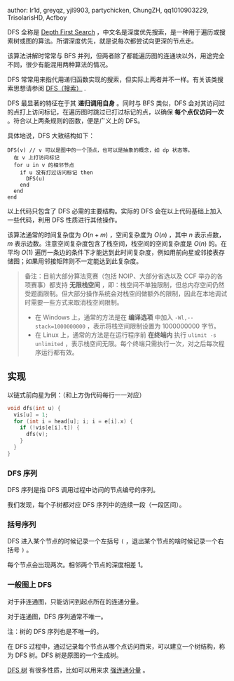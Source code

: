 author: Ir1d, greyqz, yjl9903, partychicken, ChungZH, qq1010903229, TrisolarisHD, Acfboy

DFS 全称是 [Depth First Search](https://en.wikipedia.org/wiki/Depth-first_search) ，中文名是深度优先搜索，是一种用于遍历或搜索树或图的算法。所谓深度优先，就是说每次都尝试向更深的节点走。

该算法讲解时常常与 BFS 并列，但两者除了都能遍历图的连通块以外，用途完全不同，很少有能混用两种算法的情况。

DFS 常常用来指代用递归函数实现的搜索，但实际上两者并不一样。有关该类搜索思想请参阅 [DFS（搜索）](../search/dfs.md) .

DFS 最显著的特征在于其 **递归调用自身** 。同时与 BFS 类似，DFS 会对其访问过的点打上访问标记，在遍历图时跳过已打过标记的点，以确保 **每个点仅访问一次** 。符合以上两条规则的函数，便是广义上的 DFS。

具体地说，DFS 大致结构如下：

    DFS(v) // v 可以是图中的一个顶点，也可以是抽象的概念，如 dp 状态等。
      在 v 上打访问标记
      for u in v 的相邻节点
        if u 没有打过访问标记 then
          DFS(u)
        end
      end
    end

以上代码只包含了 DFS 必需的主要结构。实际的 DFS 会在以上代码基础上加入一些代码，利用 DFS 性质进行其他操作。

该算法通常的时间复杂度为 $O(n+m)$ ，空间复杂度为 $O(n)$ ，其中 $n$ 表示点数， $m$ 表示边数。注意空间复杂度包含了栈空间，栈空间的空间复杂度是 $O(n)$ 的。在平均 $O(1)$ 遍历一条边的条件下才能达到此时间复杂度，例如用前向星或邻接表存储图；如果用邻接矩阵则不一定能达到此复杂度。

> 备注：目前大部分算法竞赛（包括 NOIP、大部分省选以及 CCF 举办的各项赛事）都支持 **无限栈空间** ，即：栈空间不单独限制，但总内存空间仍然受题面限制。但大部分操作系统会对栈空间做额外的限制，因此在本地调试时需要一些方式来取消栈空间限制。
>
> -   在 Windows 上，通常的方法是在 **编译选项** 中加入 `-Wl,--stack=1000000000` ，表示将栈空间限制设置为 1000000000 字节。
> -   在 Linux 上，通常的方法是在运行程序前 **在终端内** 执行 `ulimit -s unlimited` ，表示栈空间无限。每个终端只需执行一次，对之后每次程序运行都有效。

## 实现

以链式前向星为例：（和上方伪代码每行一一对应）

```cpp
void dfs(int u) {
  vis[u] = 1;
  for (int i = head[u]; i; i = e[i].x) {
    if (!vis[e[i].t]) {
      dfs(v);
    }
  }
}
```

### DFS 序列

DFS 序列是指 DFS 调用过程中访问的节点编号的序列。

我们发现，每个子树都对应 DFS 序列中的连续一段（一段区间）。

### 括号序列

DFS 进入某个节点的时候记录一个左括号 `(` ，退出某个节点的啥时候记录一个右括号 `)` 。

每个节点会出现两次。相邻两个节点的深度相差 1。

### 一般图上 DFS

对于非连通图，只能访问到起点所在的连通分量。

对于连通图，DFS 序列通常不唯一。

注：树的 DFS 序列也是不唯一的。

在 DFS 过程中，通过记录每个节点从哪个点访问而来，可以建立一个树结构，称为 DFS 树。DFS 树是原图的一个生成树。

 [DFS 树](./scc.md#dfs) 有很多性质，比如可以用来求 [强连通分量](./scc.md) 。
